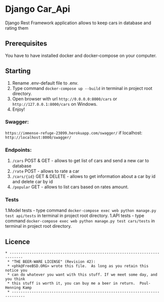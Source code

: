 # Django Car_Api 
Django Rest Framework application allows to keep cars in database and rating them

## Prerequisites
You have to have installed docker and docker-compose on your computer.

## Starting
1. Rename .env-default file to .env.
2. Type command `docker-compose up --build` in terminal in project root directory.
3. Open browser with url `http://0.0.0.0:8000/cars` or `http://127.0.0.1:8000/cars` on Windows.
4. Enjoy!


### Swagger:
`https://immense-refuge-23099.herokuapp.com/swagger/`
if localhost:
`http://localhost:8000/swagger/`

### Endpoints:
1. `/cars`  POST & GET - allows to get list of cars and send a new car to database
2. `/rate` POST - allows to rate a car
3. `/cars/{id}` GET & DELETE - allows to get information about a car by id and delete car by id
4. `/popular` GET  - allows to list cars based on rates amount.


### Tests
1.Model tests - type command `docker-compose exec web python manage.py test api/tests` in terminal in project root directory.
1.API tests - type command `docker-compose exec web python manage.py test cars/tests` in terminal in project root directory.


## Licence
```text
* ----------------------------------------------------------------------------
 * "THE BEER-WARE LICENSE" (Revision 42):
 * <phk@FreeBSD.ORG> wrote this file.  As long as you retain this notice you
 * can do whatever you want with this stuff. If we meet some day, and you think
 * this stuff is worth it, you can buy me a beer in return.  Poul-Henning Kamp
 * ----------------------------------------------------------------------------
```